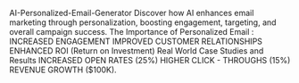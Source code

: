 AI-Personalized-Email-Generator
Discover how AI enhances email marketing through personalization, boosting engagement, targeting, and overall campaign success.
The Importance of Personalized Email :
INCREASED ENGAGEMENT
IMPROVED CUSTOMER RELATIONSHIPS
ENHANCED ROI (Return on Investment)
Real World Case Studies and Results 
INCREASED OPEN RATES (25%)
HIGHER CLICK - THROUGHS (15%)
REVENUE GROWTH ($100K).
